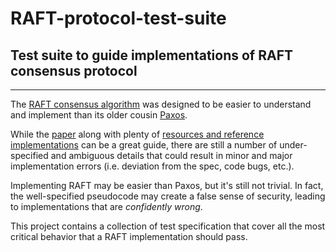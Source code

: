 # RAFT-protocol-test-suite
## Test suite to guide implementations of RAFT consensus protocol

---

The [RAFT consensus algorithm](https://en.wikipedia.org/wiki/Raft_(algorithm)) was designed to be easier to understand and implement than its older cousin [Paxos](https://en.wikipedia.org/wiki/Paxos_(computer_science)).

While the [paper](https://raft.github.io/raft.pdf) along with plenty of [resources and reference implementations](https://raft.github.io/) can be a great guide, there are still a number of under-specified and ambiguous details that could result in minor and major implementation errors (i.e. deviation from the spec, code bugs, etc.).

Implementing RAFT may be easier than Paxos, but it's still not trivial.
In fact, the well-specified pseudocode may create a false sense of security, leading to implementations that are *confidently wrong*.

This project contains a collection of test specification that cover all the most critical behavior that a RAFT implementation should pass.
